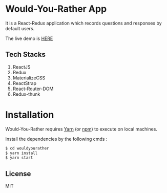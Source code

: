 # Would-You-Rather App
It is a React-Redux application which records questions and responses by default users. 

The live demo is [HERE]()

## Tech Stacks
1. ReactJS
2. Redux
3. MaterializeCSS
4. ReactStrap
5. React-Router-DOM
6. Redux-thunk

# Installation

Would-You-Rather requires [Yarn](https://yarnpkg.com/en/) (or [npm](https://npmjs.com/)) to execute on local machines.

Install the dependencies by the following cmds :
```sh
$ cd wouldyourather
$ yarn install
$ yarn start
```
License
----
MIT
